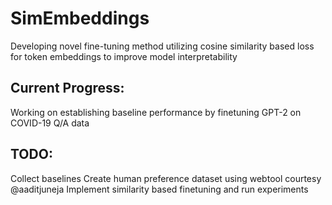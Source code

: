 # SimEmbeddings
Developing novel fine-tuning method utilizing cosine similarity based loss for token embeddings to improve model interpretability

## Current Progress:

Working on establishing baseline performance by finetuning GPT-2 on COVID-19 Q/A data

## TODO:

Collect baselines
Create human preference dataset using webtool courtesy @aaditjuneja
Implement similarity based finetuning and run experiments
